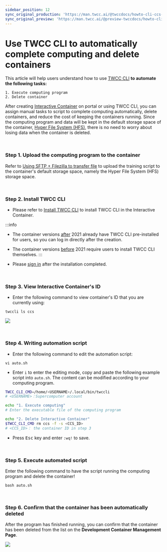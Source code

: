 ```yaml
---
sidebar_position: 12
sync_original_production: 'https://man.twcc.ai/@twccdocs/howto-cli-ccs-automate-compute-delete-with-twccli-en' 
sync_original_preview: 'https://man.twcc.ai/@preview-twccdocs/howto-cli-ccs-automate-compute-delete-with-twccli-en' 
---
```


# Use TWCC CLI to automatically complete computing and delete containers


This article will help users understand how to use  [TWCC CLI](https://man.twcc.ai/@twccdocs/twcc-cli-v05) **to automate the following tasks:**

```
1. Execute computing program
2. Delete container
```

After creating [Interactive Container](https://man.twcc.vip/en/docs/ccs/user-guides/creation-and-connection/create-an-interactive-container) on portal or using TWCC CLI, you can assign manual tasks to script to complete computing automatically, delete containers, and reduce the cost of keeping the containers running. Since the computing program and data will be kept in the default storage space of the container, [Hyper File System (HFS)](https://man.twcc.vip/en/docs/hfs/intro), there is no need to worry about losing data when the container is deleted.

<br/>


### Step 1. Upload the computing program to the container

Refer to [<ins>Using SFTP + Filezilla to transfer file</ins>](https://man.twcc.ai/@twccdocs/rypYCr_TN?type=view#%E4%BD%BF%E7%94%A8-SFTP--Filezilla-%E5%82%B3%E8%BC%B8%E6%AA%94%E6%A1%88) to upload the training script to the container's default storage space, namely the Hyper File System (HFS) storage space.

<br/>


### Step 2. Install TWCC CLI

- Please refer to [<ins>Install TWCC CLI</ins>](https://man.twcc.ai/@twccdocs/twcc-cli-v05#1-%E9%83%A8%E7%BD%B2%E6%93%8D%E4%BD%9C%E7%92%B0%E5%A2%83) to install TWCC CLI in the Interactive Container.

:::info
- The container versions <ins>after</ins> 2021 already have TWCC CLI pre-installed for users, so you can log in directly after the creation.
- The container versions <ins>before</ins> 2021 require users to install TWCC CLI themselves.
:::

- Please [sign in](https://man.twcc.ai/@twccdocs/guide-cli-signin-zh) after the installation completed.

<br/>


### Step 3. View Interactive Container's ID

- Enter the following command to view container's ID that you are currently using:
```
twccli ls ccs
```
![](https://cos.twcc.ai/SYS-MANUAL/uploads/upload_9dbab117e8ee86d346497b2296382ed2.png)

<br/>


### Step 4. Writing automation script

- Enter the following command to edit the automation script:
```
vi auto.sh
```
- Enter `i` to enter the editing mode, copy and paste the following example script into `auto.sh`. The content can be modified according to your computing program.

```bash
TWCC_CLI_CMD=/home/<USERNAME>/.local/bin/twccli
# <USERNAME>：Supercomputer account

echo "1. Execute computing"
# Enter the executable file of the computing program

echo "2. Delete Interactive Container"
$TWCC_CLI_CMD rm ccs -f -s <CCS_ID>
# <CCS_ID>： the container ID in step 3
```

- Press <kbd>Esc</kbd> key and enter `:wq!` to save.

<br/>


### Step 5. Execute automated script

Enter the following command to have the script running the computing program and delete the container!

```
bash auto.sh
```

<br/>


### Step 6. Confirm that the container has been automatically deleted

After the program has finished running, you can confirm that the container has been deleted from the list on the **Development Container Management Page**.

![](https://cos.twcc.ai/SYS-MANUAL/uploads/upload_dda7ef2697732ab45fddee8c30fbf058.png)